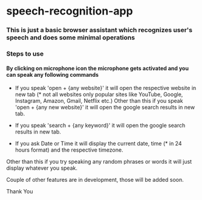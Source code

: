 # speech-recognition-app
### This is just a basic browser assistant which recognizes user's speech and does some minimal operations
### Steps to use
#### By clicking on microphone icon the microphone gets activated and you can speak any following commands

- If you speak 'open + {any website}' it will open the respective website in new tab (* not all websites only popular sites like YouTube, Google, Instagram, Amazon, Gmail, Netflix etc.)
Other than this if you speak 'open + {any new website}' it will open the google search results in new tab.

- If you speak 'search + {any keyword}' it will open the google search results in new tab.

- If you ask Date or Time it will display the current date, time (* in 24 hours format) and the respective timezone.

Other than this if you try speaking any random phrases or words it will just display whatever you speak.

Couple of other features are in development, those will be added soon.

Thank You

